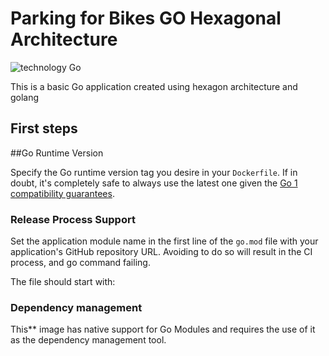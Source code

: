 # Parking for Bikes GO Hexagonal Architecture

![technology Go](https://img.shields.io/badge/technology-go-blue.svg)

This is a basic Go application created using hexagon architecture  and golang 

## First steps

##Go Runtime Version

Specify the Go runtime version tag you desire in your `Dockerfile`. If in doubt, it's completely safe to always use the
latest one given the [Go 1 compatibility guarantees](https://golang.org/doc/go1compat).


### Release Process Support

Set the application module name in the first line of the `go.mod` file with your application's GitHub repository URL.
Avoiding to do so will result in the CI process, and go command failing.

The file should start with:




### Dependency management

This** image has native support for Go Modules and requires the use of it as the dependency management tool.
